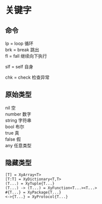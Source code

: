 # 关键字
## 命令
lp = loop 循环  
brk = break 跳出  
fl = fall 继续向下执行  

slf = self 自身  

chk = check 检查异常  

## 原始类型
nil 空  
number 数字  
string 字符串  
bool 布尔  
true 真  
false 假  
any 任意类型

## 隐藏类型
    [T] = XyArray<T>
    [T:T] = XyDictionary<T,T>
    (T...) = XyTuple{T...}
    (T...) -> (T...) = XyFunction<T...><T...>
    #{T...} = XyPackage{T...}
    <->{T...} = XyProtocol{T...}